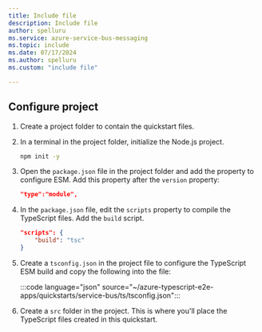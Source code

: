 ```yaml
---
title: Include file
description: Include file
author: spelluru
ms.service: azure-service-bus-messaging
ms.topic: include
ms.date: 07/17/2024
ms.author: spelluru
ms.custom: "include file"

---
```


## Configure project 

1. Create a project folder to contain the quickstart files. 

1. In a terminal in the project folder, initialize the Node.js project.

    ```bash
    npm init -y
    ```
1. Open the `package.json` file in the project folder and add the property to configure ESM. Add this property after the `version` property:

    ```json
    "type":"module",
    ```
1. In the `package.json` file, edit the `scripts` property to compile the TypeScript files. Add the `build` script.

    ```json
    "scripts": {
        "build": "tsc"
    }
    ```
    
1. Create a `tsconfig.json` in the project file to configure the TypeScript ESM build and copy the following into the file:

    :::code language="json" source="~/azure-typescript-e2e-apps/quickstarts/service-bus/ts/tsconfig.json":::

1. Create a `src` folder in the project. This is where you'll place the TypeScript files created in this quickstart.

